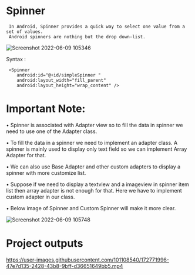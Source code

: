 # Spinner
     In Android, Spinner provides a quick way to select one value from a set of values. 
     Android spinners are nothing but the drop down-list.
     
![Screenshot 2022-06-09 105346](https://user-images.githubusercontent.com/101108540/172770613-c8ea7495-5883-4299-a3c8-aa434823bae1.jpg)
     

Syntax :

     <Spinner
        android:id="@+id/simpleSpinner "
        android:layout_width="fill_parent"
        android:layout_height="wrap_content" />
        
        
# Important Note: 

• Spinner is associated with Adapter view so to fill the data in spinner we need to use one of the Adapter class.        

• To fill the data in a spinner we need to implement an adapter class. A spinner is mainly used to display only text field so we can implement Array Adapter for that.

• We can also use Base Adapter and other custom adapters to display a spinner with more customize list.

• Suppose if we need to display a textview and a imageview in spinner item list then array adapter is not enough for that. Here we have to implement custom adapter in our class. 

• Below image of Spinner and Custom Spinner will make it more clear.


![Screenshot 2022-06-09 105748](https://user-images.githubusercontent.com/101108540/172771016-e13a7ede-8ee7-4ef2-82a0-c78f525deae5.jpg)

# Project outputs 


https://user-images.githubusercontent.com/101108540/172771996-47e7d135-2428-43b8-9bff-d36651649bb5.mp4

